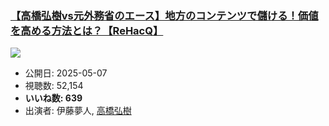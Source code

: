 ### [【高橋弘樹vs元外務省のエース】地方のコンテンツで儲ける！価値を高める方法とは？【ReHacQ】](https://www.youtube.com/watch?v=QdrwEObi_H0)
[![](https://img.youtube.com/vi/QdrwEObi_H0/sddefault.jpg)](https://www.youtube.com/watch?v=QdrwEObi_H0)
-   公開日: 2025-05-07
-   視聴数: 52,154
-   **いいね数: 639**
-   出演者: 伊藤夢人, [高橋弘樹](/rehacq_fan/people/高橋弘樹 "wikilink")
